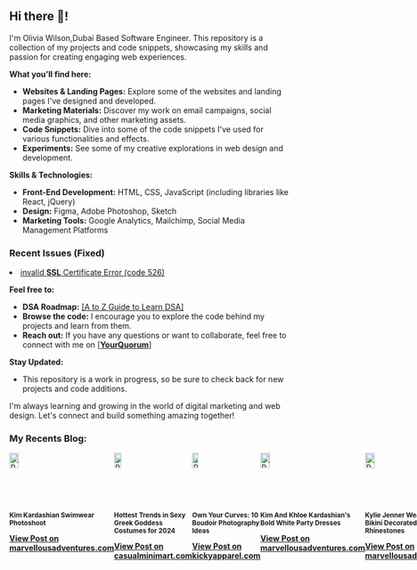 <div class="markdown markdown-main-panel" dir="ltr">
<h2 class="" data-sourcepos="1:1-1:13">Hi there 👋!</h2>
<p data-sourcepos="3:1-3:144">I'm Olivia Wilson,Dubai Based Software Engineer. This repository is a collection of my projects and code snippets, showcasing my skills and passion for creating engaging web experiences.</p>
<p data-sourcepos="5:1-5:26"><strong>What you'll find here:</strong></p>
<ul data-sourcepos="7:1-7:77">
<li data-sourcepos="7:1-7:77"><strong>Websites &amp; Landing Pages:</strong> Explore some of the websites and landing pages I've designed and developed.</li>
<li data-sourcepos="8:1-8:115"><strong>Marketing Materials:</strong> Discover my work on email campaigns, social media graphics, and other marketing assets.</li>
<li data-sourcepos="9:1-9:1"><strong>Code Snippets:</strong> Dive into some of the code snippets I've used for various functionalities and effects.</li>
<li data-sourcepos="10:1-10:31"><strong>Experiments:</strong> See some of my creative explorations in web design and development.</li>
</ul>
<p data-sourcepos="12:1-12:30"><strong>Skills &amp; Technologies:</strong></p>
<ul data-sourcepos="14:1-17:0">
<li data-sourcepos="14:1-14:91"><strong>Front-End Development:</strong> HTML, CSS, JavaScript (including libraries like React, jQuery)</li>
<li data-sourcepos="15:1-15:44"><strong>Design:</strong> Figma, Adobe Photoshop, Sketch</li>
<li data-sourcepos="16:1-17:0"><strong>Marketing Tools:</strong> Google Analytics, Mailchimp, Social Media Management Platforms</li>
</ul>
<h3>Recent Issues (Fixed)</h3>
<li data-sourcepos="21:1-21:18"><a href="https://www.yourquorum.com/user/olivia-wilson?utm_source=github_sh&amp;utm_medium=medium_sh&amp;utm_campaign=medium_sh"> invalid <strong>SSL</strong> Certificate Error (code 526) </a></li>
</ul>
<p data-sourcepos="18:1-18:17"><strong>Feel free to:</strong></p>
<ul data-sourcepos="20:1-21:18">
  
<li data-sourcepos="20:1-20:100"><strong>DSA Roadmap:</strong> <a href="https://www.yourquorum.com/blog/programming/learn-data-structures-and-algorithms?utm_source=github_sh&utm_medium=banner&utm_campaign=summer-boost">[A to Z Guide to Learn DSA]</a></li>
<li data-sourcepos="20:1-20:100"><strong>Browse the code:</strong> I encourage you to explore the code behind my projects and learn from them.</li>
<li data-sourcepos="21:1-21:18"><strong>Reach out:</strong> If you have any questions or want to collaborate, feel free to connect with me on&nbsp;[<strong><a href="https://www.yourquorum.com/user/olivia-wilson?utm_source=github_sh&amp;utm_medium=medium_sh&amp;utm_campaign=medium_sh">YourQuorum</a></strong>]</li>
</ul>
<p data-sourcepos="23:1-23:17"><strong>Stay Updated:</strong></p>
<ul data-sourcepos="25:1-27:0">
<li data-sourcepos="25:1-25:102">This repository is a work in progress, so be sure to check back for new projects and code additions.</li>

</ul>
<p data-sourcepos="28:1-28:134">I'm always learning and growing in the world of digital marketing and web design. Let's connect and build something amazing together!</p>

</div>
<h3><strong>My Recents Blog:</strong></h3>
<div style="display: inline-flex;">
<div class="post-container">
  <img src="https://www.marvellousadventures.com/featured/2024/07/Kim-Kardashian-Swimwear-Photoshoot.webp" alt="Post Image" class="post-image" style="width:30%;">
  <h3 class="post-title" style="font-size: smaller;">Kim Kardashian Swimwear Photoshoot</h3>
  <a href="https://www.marvellousadventures.com/top-story/kim-kardashian-swimwear-photoshoot?utm_source=github_sh&utm_medium=banner&utm_campaign=seo-summer-boost" class="github-link"><strong>View Post on marvellousadventures.com</strong></a>
  <div>&nbsp;</div>
</div>
  <div class="post-container">
  <img src="https://www.casualminimart.com/featured/2024/03/sexy-greek-goddess-1.webp" alt="Post Image" class="post-image" style="width:30%;">
  <h3 class="post-title" style="font-size: smaller;">Hottest Trends in Sexy Greek Goddess Costumes for 2024</h3>
  <a href="https://www.casualminimart.com/fashion/hottest-trends-in-sexy-greek-goddess-costumes-for-2024?utm_source=github_sh&utm_medium=banner_sh&utm_campaign=summer-boost" class="github-link"><strong>View Post on casualminimart.com</strong></a>
  <div>&nbsp;</div>
</div>
  <div class="post-container">
  <img src="https://i.postimg.cc/3xrmbmfL/B11-1024x683.jpg" alt="Post Image" class="post-image" style="width:30%;">
  <h3 class="post-title" style="font-size: smaller;">Own Your Curves: 10 Boudoir Photography Ideas</h3>
  <a href="https://www.kickyapparel.com/lifestyle/own-your-curves-10-boudoir-photography-ideas-and-poses-for-plus-size-women?utm_source=github_sh&utm_medium=banner_sh&utm_campaign=summer-boost" class="github-link"><strong>View Post on kickyapparel.com</strong></a>
  <div>&nbsp;</div>
</div>
<div class="post-container">
  <img src="https://www.marvellousadventures.com/featured/2024/07/kim-and-khloe-kardashian-s-bold-white-party-dresses.webp" alt="Post Image" class="post-image" style="width:30%;">
  <h3 class="post-title" style="font-size: smaller;">Kim And Khloe Kardashian's Bold White Party Dresses</h3>
  <a href="https://www.marvellousadventures.com/celebrities/kim-and-khloe-kardashian-s-bold-white-party-dresses?utm_source=github_sh&utm_medium=banner&utm_campaign=summer-boost" class="github-link"><strong>View Post on marvellousadventures.com</strong></a>
  <div>&nbsp;</div>
</div>
<div class="post-container">
  <img src="https://www.marvellousadventures.com/featured/2024/04/kylie-jenner-swimsuit-poses-nm.webp" alt="Post Image" class="post-image" style="width:30%;">
  <h3 class="post-title" style="font-size: smaller;">Kylie Jenner Wears A String Bikini Decorated With Rhinestones</h3>
  <a href="https://www.kickyapparel.com/lifestyle/own-your-curves-10-boudoir-photography-ideas-and-poses-for-plus-size-women?utm_source=github_sh&utm_medium=banner_sh&utm_campaign=summer-boost" class="github-link"><strong>View Post on marvellousadventures.com</strong></a>
  <div>&nbsp;</div>
</div>
</div>
<br><br>

</ul>

